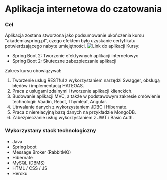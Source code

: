 # Aplikacja internetowa do czatowania

### Cel
Aplikacja zostana stworzona jako podsumowanie ukończenia kursu "akademiaspring.pl", czego efektem było uzyskanie certyfikatu potwierdzającego nabyte umiejętności.
![Link do aplikacji](http://chat-broker.herokuapp.com/)
Kursy:
- Spring Boot 2: Tworzenie efektywnych aplikacji internetowyc
- Spring Boot 2: Skuteczne zabezpieczanie aplikacji

Zakres kursu obowiązywał:
1. Tworzenie usług RESTful z wykorzystaniem narzędzi Swagger,
obsługą błędów i implementacją HATEOAS.
2. Praca z usługami zdalnymi i tworzenie aplikacji klienckich.
3. Budowanie aplikacji MVC, a także w podstawowym
zakresie omówienie technologii: Vaadin, React, Thymleaf, Angular.
4. Utrwalanie danych z wykorzystaniem JDBC i Hibernate.
5. Praca z nierelacyjną bazą danych na przykładzie MongoDB.
6. Zabezpieczanie usług wykorzystaniem z JWT i Basic Auth.

### Wykorzystany stack technologiczny
- Java
- Spring boot
- Message Broker (RabbitMQ)
- Hibernate
- MySQL (DBMS)
- HTML / CSS / JS
- Heroku
